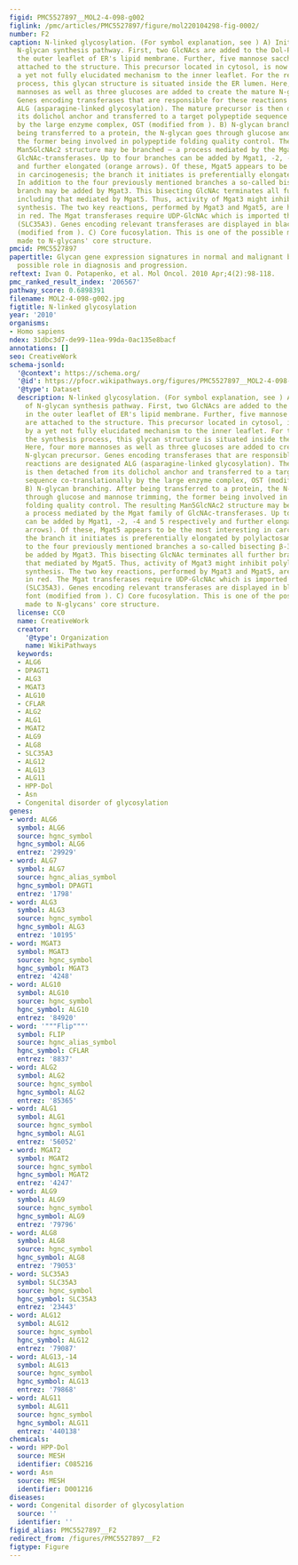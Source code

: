 ```yaml
---
figid: PMC5527897__MOL2-4-098-g002
figlink: /pmc/articles/PMC5527897/figure/mol220104298-fig-0002/
number: F2
caption: N‐linked glycosylation. (For symbol explanation, see ) A) Initial steps of
  N‐glycan synthesis pathway. First, two GlcNAcs are added to the Dol‐PP anchor in
  the outer leaflet of ER's lipid membrane. Further, five mannose saccharides are
  attached to the structure. This precursor located in cytosol, is now flipped by
  a yet not fully elucidated mechanism to the inner leaflet. For the rest of the synthesis
  process, this glycan structure is situated inside the ER lumen. Here, four more
  mannoses as well as three glucoses are added to create the mature N‐glycan precursor.
  Genes encoding transferases that are responsible for these reactions are designated
  ALG (asparagine‐linked glycosylation). The mature precursor is then detached from
  its dolichol anchor and transferred to a target polypeptide sequence co‐translationally
  by the large enzyme complex, OST (modified from ). B) N‐glycan branching. After
  being transferred to a protein, the N‐glycan goes through glucose and mannose trimming,
  the former being involved in polypeptide folding quality control. The resulting
  Man5GlcNAc2 structure may be branched – a process mediated by the Mgat family of
  GlcNAc‐transferases. Up to four branches can be added by Mgat1, ‐2, ‐4 and 5 respectively
  and further elongated (orange arrows). Of these, Mgat5 appears to be the most interesting
  in carcinogenesis; the branch it initiates is preferentially elongated by polylactosamine.
  In addition to the four previously mentioned branches a so‐called bisecting β‐3
  branch may be added by Mgat3. This bisecting GlcNAc terminates all further branching,
  including that mediated by Mgat5. Thus, activity of Mgat3 might inhibit polylactosamine
  synthesis. The two key reactions, performed by Mgat3 and Mgat5, are highlighted
  in red. The Mgat transferases require UDP‐GlcNAc which is imported through a transporter
  (SLC35A3). Genes encoding relevant transferases are displayed in black italic font
  (modified from ). C) Core fucosylation. This is one of the possible modifications
  made to N‐glycans' core structure.
pmcid: PMC5527897
papertitle: Glycan gene expression signatures in normal and malignant breast tissue;
  possible role in diagnosis and progression.
reftext: Ivan O. Potapenko, et al. Mol Oncol. 2010 Apr;4(2):98-118.
pmc_ranked_result_index: '206567'
pathway_score: 0.6898391
filename: MOL2-4-098-g002.jpg
figtitle: N‐linked glycosylation
year: '2010'
organisms:
- Homo sapiens
ndex: 31dbc3d7-de99-11ea-99da-0ac135e8bacf
annotations: []
seo: CreativeWork
schema-jsonld:
  '@context': https://schema.org/
  '@id': https://pfocr.wikipathways.org/figures/PMC5527897__MOL2-4-098-g002.html
  '@type': Dataset
  description: N‐linked glycosylation. (For symbol explanation, see ) A) Initial steps
    of N‐glycan synthesis pathway. First, two GlcNAcs are added to the Dol‐PP anchor
    in the outer leaflet of ER's lipid membrane. Further, five mannose saccharides
    are attached to the structure. This precursor located in cytosol, is now flipped
    by a yet not fully elucidated mechanism to the inner leaflet. For the rest of
    the synthesis process, this glycan structure is situated inside the ER lumen.
    Here, four more mannoses as well as three glucoses are added to create the mature
    N‐glycan precursor. Genes encoding transferases that are responsible for these
    reactions are designated ALG (asparagine‐linked glycosylation). The mature precursor
    is then detached from its dolichol anchor and transferred to a target polypeptide
    sequence co‐translationally by the large enzyme complex, OST (modified from ).
    B) N‐glycan branching. After being transferred to a protein, the N‐glycan goes
    through glucose and mannose trimming, the former being involved in polypeptide
    folding quality control. The resulting Man5GlcNAc2 structure may be branched –
    a process mediated by the Mgat family of GlcNAc‐transferases. Up to four branches
    can be added by Mgat1, ‐2, ‐4 and 5 respectively and further elongated (orange
    arrows). Of these, Mgat5 appears to be the most interesting in carcinogenesis;
    the branch it initiates is preferentially elongated by polylactosamine. In addition
    to the four previously mentioned branches a so‐called bisecting β‐3 branch may
    be added by Mgat3. This bisecting GlcNAc terminates all further branching, including
    that mediated by Mgat5. Thus, activity of Mgat3 might inhibit polylactosamine
    synthesis. The two key reactions, performed by Mgat3 and Mgat5, are highlighted
    in red. The Mgat transferases require UDP‐GlcNAc which is imported through a transporter
    (SLC35A3). Genes encoding relevant transferases are displayed in black italic
    font (modified from ). C) Core fucosylation. This is one of the possible modifications
    made to N‐glycans' core structure.
  license: CC0
  name: CreativeWork
  creator:
    '@type': Organization
    name: WikiPathways
  keywords:
  - ALG6
  - DPAGT1
  - ALG3
  - MGAT3
  - ALG10
  - CFLAR
  - ALG2
  - ALG1
  - MGAT2
  - ALG9
  - ALG8
  - SLC35A3
  - ALG12
  - ALG13
  - ALG11
  - HPP-Dol
  - Asn
  - Congenital disorder of glycosylation
genes:
- word: ALG6
  symbol: ALG6
  source: hgnc_symbol
  hgnc_symbol: ALG6
  entrez: '29929'
- word: ALG7
  symbol: ALG7
  source: hgnc_alias_symbol
  hgnc_symbol: DPAGT1
  entrez: '1798'
- word: ALG3
  symbol: ALG3
  source: hgnc_symbol
  hgnc_symbol: ALG3
  entrez: '10195'
- word: MGAT3
  symbol: MGAT3
  source: hgnc_symbol
  hgnc_symbol: MGAT3
  entrez: '4248'
- word: ALG10
  symbol: ALG10
  source: hgnc_symbol
  hgnc_symbol: ALG10
  entrez: '84920'
- word: '"""Flip"""'
  symbol: FLIP
  source: hgnc_alias_symbol
  hgnc_symbol: CFLAR
  entrez: '8837'
- word: ALG2
  symbol: ALG2
  source: hgnc_symbol
  hgnc_symbol: ALG2
  entrez: '85365'
- word: ALG1
  symbol: ALG1
  source: hgnc_symbol
  hgnc_symbol: ALG1
  entrez: '56052'
- word: MGAT2
  symbol: MGAT2
  source: hgnc_symbol
  hgnc_symbol: MGAT2
  entrez: '4247'
- word: ALG9
  symbol: ALG9
  source: hgnc_symbol
  hgnc_symbol: ALG9
  entrez: '79796'
- word: ALG8
  symbol: ALG8
  source: hgnc_symbol
  hgnc_symbol: ALG8
  entrez: '79053'
- word: SLC35A3
  symbol: SLC35A3
  source: hgnc_symbol
  hgnc_symbol: SLC35A3
  entrez: '23443'
- word: ALG12
  symbol: ALG12
  source: hgnc_symbol
  hgnc_symbol: ALG12
  entrez: '79087'
- word: ALG13,-14
  symbol: ALG13
  source: hgnc_symbol
  hgnc_symbol: ALG13
  entrez: '79868'
- word: ALG11
  symbol: ALG11
  source: hgnc_symbol
  hgnc_symbol: ALG11
  entrez: '440138'
chemicals:
- word: HPP-Dol
  source: MESH
  identifier: C085216
- word: Asn
  source: MESH
  identifier: D001216
diseases:
- word: Congenital disorder of glycosylation
  source: ''
  identifier: ''
figid_alias: PMC5527897__F2
redirect_from: /figures/PMC5527897__F2
figtype: Figure
---
```

